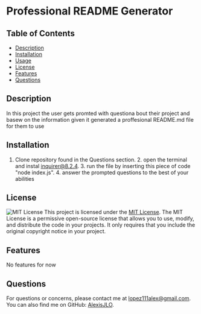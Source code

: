 # Professional README Generator
  
  ## Table of Contents
  - [Description](#description)
  - [Installation](#installation)
  - [Usage](#usage)
  - [License](#license)
  - [Features](#features)
  - [Questions](#questions)

  ## Description
  In this project the user gets promted with questiona bout their project and basew on the information given it generated a proffesional README.md file for them to use 
  
  ## Installation
  1. Clone repository found in the Questions section. 2. open the terminal and instal inquirer@8.2.4. 3. run the file by inserting this piece of code "node index.js". 4. answer the prompted questions to the best of your abilities
  
  ## License
  ![MIT License](https://img.shields.io/badge/License-MIT-yellow.svg) This project is licensed under the [MIT License](https://opensource.org/licenses/MIT). The MIT License is a permissive open-source license that allows you to use, modify, and distribute the code in your projects. It only requires that you include the original copyright notice in your project.

  ## Features
  No features for now
  
  ## Questions
  For questions or concerns, please contact me at [lopez111alex@gmail.com](mailto:lopez111alex@gmail.com).
  You can also find me on GitHub: [AlexisJLO](https://github.com/AlexisJLO).
  